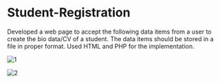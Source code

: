 # Student-Registration
Developed a web page to accept the following data items from a user to create the bio data/CV of a student. The data items should be stored in a file in proper format. Used HTML and PHP for the implementation.

![1](https://user-images.githubusercontent.com/69209797/131389593-fbcf0147-b125-472a-a35f-bbc3c8367d4e.png)

![2](https://user-images.githubusercontent.com/69209797/131389948-b3e9c0f5-b051-49f0-9865-fde237d7fd06.png)


